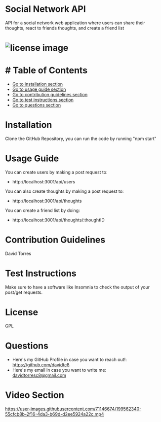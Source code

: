 # Social Network API
API for a social network web application where users can share their thoughts, react to friends thoughts, and create a friend list

# ![license image](https://img.shields.io/badge/license-GPL-brightgreen.svg)

# # Table of Contents
- [Go to installation section](#-installation)
- [Go to usage guide section](#-usage-guide)
- [Go to contribution guidelines section](#-contribution-guidelines)
- [Go to test instructions section](#-test-instructions)
- [Go to questions section](#-questions)

# Installation
Clone the GitHub Repository, you can run the code by running "npm start"
# Usage Guide
You can create users by making a post request to:
* http://localhost:3001/api/users

You can also create thoughts by making a post request to:  
* http://localhost:3001/api/thoughts

You can create a friend list by doing: 
*  http://localhost:3001/api/thoughts/:thoughtID

# Contribution Guidelines
David Torres
# Test Instructions
Make sure to have a software like Insomnia to check the output of your post/get requests.
# License
GPL

# Questions
- Here's my GitHub Profile in case you want to reach out!: https://github.com/davidtc8
- Here's my email in case you want to write me: davidtorresc8@gmail.com

# Video Section
https://user-images.githubusercontent.com/71146674/199562340-55cfcb8b-2f16-4da3-b69d-d2ee5924a22c.mp4



